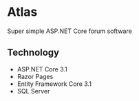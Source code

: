 # Atlas
Super simple ASP.NET Core forum software

## Technology

- ASP.NET Core 3.1
- Razor Pages
- Entity Framework Core 3.1
- SQL Server
